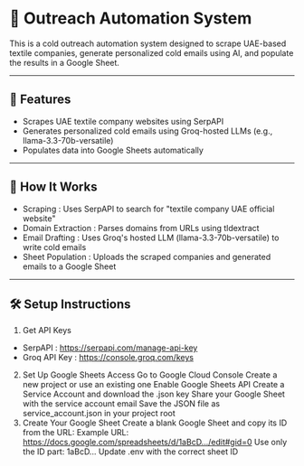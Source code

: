 # 🚀 Outreach Automation System
This is a cold outreach automation system designed to scrape UAE-based textile companies, generate personalized cold emails using AI, and populate the results in a Google Sheet.

---

## 🧰 Features
- Scrapes UAE textile company websites using SerpAPI
- Generates personalized cold emails using Groq-hosted LLMs (e.g., llama-3.3-70b-versatile)
- Populates data into Google Sheets automatically

---

## 🚀 How It Works
- Scraping : Uses SerpAPI to search for "textile company UAE official website"
- Domain Extraction : Parses domains from URLs using tldextract
- Email Drafting : Uses Groq's hosted LLM (llama-3.3-70b-versatile) to write cold emails
- Sheet Population : Uploads the scraped companies and generated emails to a Google Sheet

---

## 🛠️ Setup Instructions
1. Get API Keys
 - SerpAPI : https://serpapi.com/manage-api-key
 - Groq API Key : https://console.groq.com/keys
2. Set Up Google Sheets Access
Go to Google Cloud Console
Create a new project or use an existing one
Enable Google Sheets API
Create a Service Account and download the .json key
Share your Google Sheet with the service account email
Save the JSON file as service_account.json in your project root
3. Create Your Google Sheet
Create a blank Google Sheet and copy its ID from the URL:
Example URL:
https://docs.google.com/spreadsheets/d/1aBcD.../edit#gid=0
Use only the ID part: 1aBcD...
Update .env with the correct sheet ID
